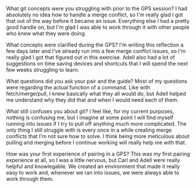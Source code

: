 What git concepts were you struggling with prior to the GPS session?
I had absolutely no idea how to handle a merge conflict, so I'm really glad I got that out of the way before it became an issue. Everything else I had a pretty good handle on, but I'm glad I was able to work through it with other people who knew what they were doing.

What concepts were clarified during the GPS?
I'm writing this reflection a few days later and I've already run into a few merge conflict issues, so I'm really glad I got that figured out in this exercise. Adell also had a lot of suggestions on time saving devices and shortcuts that I will spend the next few weeks struggling to learn.

What questions did you ask your pair and the guide?
Most of my questions were regarding the actual function of a command. Like with fetch/merge/pull, I knew basically what they all would do, but Adell helped me understand why they did that and when I would need each of them.

What still confuses you about git?
I feel like, for my current purposes, nothing is confusing me, but I imagine at some point I will find myself running into issues if I try to pull off anything much more complicated. The only thing I still struggle with is every once in a while creating merge conflicts that I'm not sure how to solve. I think being more meticulous about pulling and merging before I continue working will really help me with that.

How was your first experience of pairing in a GPS?
This was my first pairing experience at all, so I was a little nervous, but Carl and Adell were really helpful and knowlegable. We created an environment that made it really easy to work and, whenever we ran into issues, we were always able to work through them.